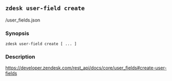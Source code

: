 ## `zdesk user-field create`

/user_fields.json

### Synopsis

    zdesk user-field create [ ... ]

### Description

https://developer.zendesk.com/rest_api/docs/core/user_fields#create-user-fields

